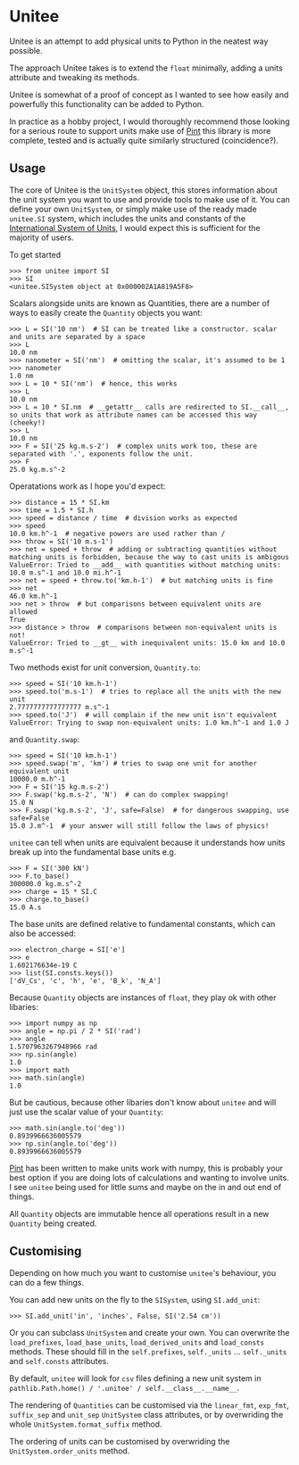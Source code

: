 # Unitee

Unitee is an attempt to add physical units to Python in the neatest way possible.

The approach Unitee takes is to extend the `float` minimally, adding a units attribute and tweaking its methods.

Unitee is somewhat of a proof of concept as I wanted to see how easily and powerfully this functionality can be added to Python.

In practice as a hobby project, I would thoroughly recommend those looking for a serious route to support units make use of [Pint](https://github.com/hgrecco/pint) this library is more complete, tested and is actually quite similarly structured (coincidence?).

## Usage

The core of Unitee is the `UnitSystem` object, this stores information about the unit system you want to use and provide tools to make use of it. You can define your own `UnitSystem`, or simply make use of the ready made `unitee.SI` system, which includes the units and constants of the [International System of Units](https://simple.wikipedia.org/wiki/International_System_of_Units), I would expect this is sufficient for the majority of users. 

To get started

    >>> from unitee import SI
    >>> SI
    <unitee.SISystem object at 0x000002A1A819A5F8>

Scalars alongside units are known as Quantities, there are a number of ways to easily create the `Quantity` objects you want:

    >>> L = SI('10 nm')  # SI can be treated like a constructor. scalar and units are separated by a space
    >>> L
    10.0 nm
    >>> nanometer = SI('nm')  # omitting the scalar, it's assumed to be 1
    >>> nanometer
    1.0 nm
    >>> L = 10 * SI('nm')  # hence, this works
    >>> L
    10.0 nm
    >>> L = 10 * SI.nm  # __getattr__ calls are redirected to SI.__call__, so units that work as attribute names can be accessed this way (cheeky!)
    >>> L
    10.0 nm
    >>> F = SI('25 kg.m.s-2')  # complex units work too, these are separated with '.', exponents follow the unit.
    >>> F
    25.0 kg.m.s^-2

Operatations work as I hope you'd expect:

    >>> distance = 15 * SI.km
    >>> time = 1.5 * SI.h
    >>> speed = distance / time  # division works as expected
    >>> speed
    10.0 km.h^-1  # negative powers are used rather than /
    >>> throw = SI('10 m.s-1')
    >>> net = speed + throw  # adding or subtracting quantities without matching units is forbidden, because the way to cast units is ambigous
    ValueError: Tried to __add__ with quantities without matching units: 10.0 m.s^-1 and 10.0 mi.h^-1
    >>> net = speed + throw.to('km.h-1')  # but matching units is fine
    >>> net 
    46.0 km.h^-1
    >>> net > throw  # but comparisons between equivalent units are allowed
    True
    >>> distance > throw  # comparisons between non-equivalent units is not!
    ValueError: Tried to __gt__ with inequivalent units: 15.0 km and 10.0 m.s^-1

Two methods exist for unit conversion, `Quantity.to`:

    >>> speed = SI('10 km.h-1')
    >>> speed.to('m.s-1')  # tries to replace all the units with the new unit
    2.7777777777777777 m.s^-1
    >>> speed.to('J')  # will complain if the new unit isn't equivalent
    ValueError: Trying to swap non-equivalent units: 1.0 km.h^-1 and 1.0 J
    
and `Quantity.swap`:

    >>> speed = SI('10 km.h-1')    
    >>> speed.swap('m', 'km') # tries to swap one unit for another equivalent unit
    10000.0 m.h^-1
    >>> F = SI('15 kg.m.s-2') 
    >>> F.swap('kg.m.s-2', 'N')  # can do complex swapping!
    15.0 N 
    >>> F.swap('kg.m.s-2', 'J', safe=False)  # for dangerous swapping, use safe=False
    15.0 J.m^-1  # your answer will still follow the laws of physics!

`unitee` can tell when units are equivalent because it understands how units break up into the fundamental base units e.g.

    >>> F = SI('300 kN')
    >>> F.to_base()
    300000.0 kg.m.s^-2
    >>> charge = 15 * SI.C
    >>> charge.to_base()
    15.0 A.s

The base units are defined relative to fundamental constants, which can also be accessed:
    
    >>> electron_charge = SI['e']
    >>> e
    1.602176634e-19 C
    >>> list(SI.consts.keys())
    ['dV_Cs', 'c', 'h', 'e', 'B_k', 'N_A']
    
Because `Quantity` objects are instances of `float`, they play ok with other libaries:

    >>> import numpy as np
    >>> angle = np.pi / 2 * SI('rad')
    >>> angle
    1.5707963267948966 rad
    >>> np.sin(angle)
    1.0
    >>> import math
    >>> math.sin(angle)
    1.0

But be cautious, because other libaries don't know about `unitee` and will just use the scalar value of your `Quantity`:

    >>> math.sin(angle.to('deg'))
    0.8939966636005579
    >>> np.sin(angle.to('deg'))
    0.8939966636005579
    
[Pint](https://github.com/hgrecco/pint) has been written to make units work with numpy, this is probably your best option if you are doing lots of calculations and wanting to involve units. I see `unitee` being used for little sums and maybe on the in and out end of things.    

All `Quantity` objects are immutable hence all operations result in a new `Quantity` being created.

## Customising

Depending on how much you want to customise `unitee`'s behaviour, you can do a few things.

You can add new units on the fly to the `SISystem`, using `SI.add_unit`:

    >>> SI.add_unit('in', 'inches', False, SI('2.54 cm'))
    
Or you can subclass `UnitSystem` and create your own. You can overwrite the `load_prefixes`, `load_base_units`, `load_derived_units` and `load_consts` methods. These should fill in the `self.prefixes`, `self._units` ... `self._units` and `self.consts` attributes. 

By default, `unitee` will look for `csv` files defining a new unit system in `pathlib.Path.home() / '.unitee' / self.__class__.__name__`. 

The rendering of `Quantities` can be customised via the `linear_fmt`, `exp_fmt`, `suffix_sep` and `unit_sep` `UnitSystem` class attributes, or by overwriding the whole `UnitSystem.format_suffix` method.

The ordering of units can be customised by overwriding the `UnitSystem.order_units` method. 
